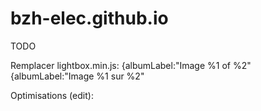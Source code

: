 # bzh-elec.github.io

TODO

Remplacer lightbox.min.js:
{albumLabel:"Image %1 of %2"
{albumLabel:"Image %1 sur %2"


Optimisations (edit):
<link rel="prefetch" href="http://breizh-electrik.fr/">
<link rel="prefetch" href="http://breizh-electrik.fr/index.html">
<link rel="prefetch" href="http://breizh-electrik.fr/merci.html">
<link rel="prerender" href="http://breizh-electrik.fr/">
<link rel="prerender" href="http://breizh-electrik.fr/">
<link rel="prerender" href="http://breizh-electrik.fr/">
<link rel="dns-prefetch" href="https://api.staticforms.xyz/">
<link rel="preload" href="assets/fonts/Basecoat-Regular/font.woff" as="font" type="font/woff" crossorigin>
<link rel="preload" href="assets/fonts/Mont-Light/font.woff" as="font" type="font/woff" crossorigin>
<link rel="preload" href="assets/fonts/codec.warm-trial-thin/font.woff" as="font" type="font/woff" crossorigin>
<link rel="preload" href="assets/material-design/fonts/MaterialIcons-Regular.woff2" as="font" type="font/woff2" crossorigin>
<link rel="preload" href="assets/web/assets/mobirise-icons2/mobirise2.woff" as="font" type="font/woff" crossorigin>
<link rel="preload" href="assets/web/assets/mobirise-icons/mobirise-icons.woff" as="font" type="font/woff" crossorigin>
